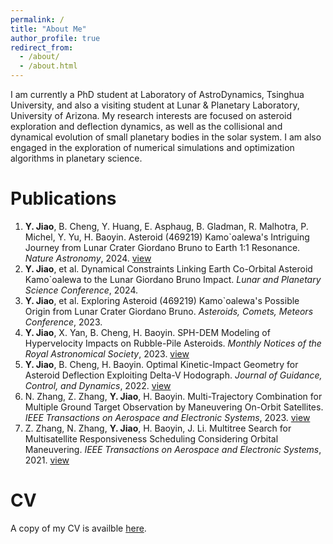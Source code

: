 ```yaml
---
permalink: /
title: "About Me"
author_profile: true
redirect_from: 
  - /about/
  - /about.html
---
```


I am currently a PhD student at Laboratory of AstroDynamics, Tsinghua University, and also a visiting student at Lunar & Planetary Laboratory, University of Arizona. My research interests are focused on asteroid exploration and deflection dynamics, as well as the collisional and dynamical evolution of small planetary bodies in the solar system. I am also engaged in the exploration of numerical simulations and optimization algorithms in planetary science.

# Publications
1. **Y. Jiao**, B. Cheng, Y. Huang, E. Asphaug, B. Gladman, R. Malhotra, P. Michel, Y. Yu, H. Baoyin. Asteroid (469219) Kamo`oalewa's Intriguing Journey from Lunar Crater Giordano Bruno to Earth 1:1 Resonance. *Nature Astronomy*, 2024. [view](https://www.nature.com/articles/s41550-024-02258-z)
2. **Y. Jiao**, et al. Dynamical Constraints Linking Earth Co-Orbital Asteroid Kamo`oalewa to the Lunar Giordano Bruno Impact. *Lunar and Planetary Science Conference*, 2024.
3. **Y. Jiao**, et al. Exploring Asteroid (469219) Kamo`oalewa's Possible Origin from Lunar Crater Giordano Bruno. *Asteroids, Comets, Meteors Conference*, 2023.
4. **Y. Jiao**, X. Yan, B. Cheng, H. Baoyin. SPH-DEM Modeling of Hypervelocity Impacts on Rubble-Pile Asteroids. *Monthly Notices of the Royal Astronomical Society*, 2023. [view](https://doi.org/10.1093/mnras/stad3888)
5. **Y. Jiao**, B. Cheng, H. Baoyin. Optimal Kinetic-Impact Geometry for Asteroid Deflection Exploiting Delta-V Hodograph. *Journal of Guidance, Control, and Dynamics*, 2022. [view](https://arc.aiaa.org/doi/10.2514/1.G006876)
6. N. Zhang, Z. Zhang, **Y. Jiao**, H. Baoyin. Multi-Trajectory Combination for Multiple Ground Target Observation by Maneuvering On-Orbit Satellites. *IEEE Transactions on Aerospace and Electronic Systems*, 2023. [view](https://doi.org/10.1109/TAES.2023.3303409)
7. Z. Zhang, N. Zhang, **Y. Jiao**, H. Baoyin, J. Li. Multitree Search for Multisatellite Responsiveness Scheduling Considering Orbital Maneuvering. *IEEE Transactions on Aerospace and Electronic Systems*, 2021. [view](https://doi.org/10.1109/TAES.2021.3129723)

# CV
A copy of my CV is availble [here](https://jiaoyf-thu.github.io/files/Rezume.pdf).
